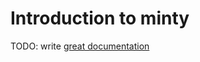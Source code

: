 # Introduction to minty

TODO: write [great documentation](http://jacobian.org/writing/what-to-write/)
